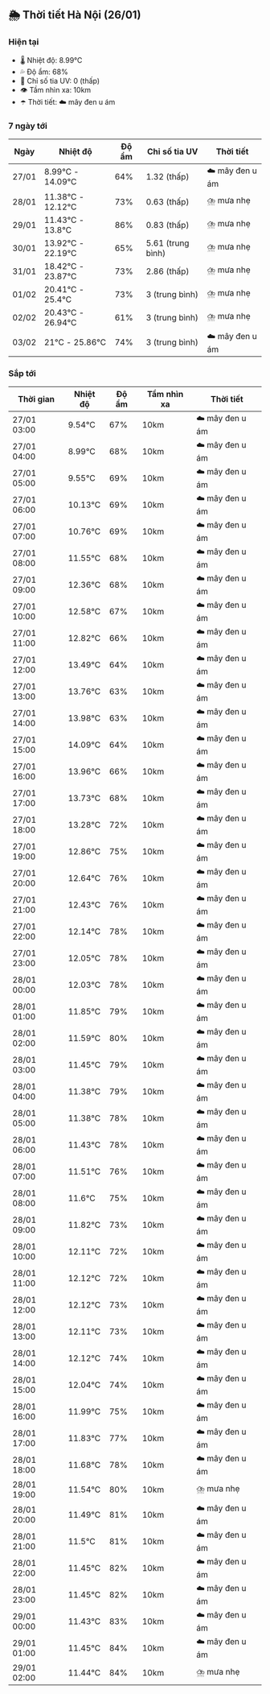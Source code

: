 ## 🌦️ Thời tiết Hà Nội (26/01)

### Hiện tại

- 🌡️ Nhiệt độ: 8.99℃
- 💦 Độ ẩm: 68%
- 🌟 Chỉ số tia UV: 0 (thấp)
- 👁️ Tầm nhìn xa: 10km
- ☂️ Thời tiết: ☁️ mây đen u ám

### 7 ngày tới

| Ngày | Nhiệt độ | Độ ẩm | Chỉ số tia UV | Thời tiết |
| --- | --- | --- | --- | --- |
| 27/01 | 8.99℃ - 14.09℃ | 64% | 1.32 (thấp) | ☁️ mây đen u ám |
| 28/01 | 11.38℃ - 12.12℃ | 73% | 0.63 (thấp) | ⛈️ mưa nhẹ |
| 29/01 | 11.43℃ - 13.8℃ | 86% | 0.83 (thấp) | ⛈️ mưa nhẹ |
| 30/01 | 13.92℃ - 22.19℃ | 65% | 5.61 (trung bình) | ⛈️ mưa nhẹ |
| 31/01 | 18.42℃ - 23.87℃ | 73% | 2.86 (thấp) | ⛈️ mưa nhẹ |
| 01/02 | 20.41℃ - 25.4℃ | 73% | 3 (trung bình) | ⛈️ mưa nhẹ |
| 02/02 | 20.43℃ - 26.94℃ | 61% | 3 (trung bình) | ⛈️ mưa nhẹ |
| 03/02 | 21℃ - 25.86℃ | 74% | 3 (trung bình) | ☁️ mây đen u ám |

### Sắp tới

| Thời gian | Nhiệt độ | Độ ẩm | Tầm nhìn xa | Thời tiết |
| --- | --- | --- | --- | --- |
| 27/01 03:00 | 9.54℃ | 67% | 10km | ☁️ mây đen u ám |
| 27/01 04:00 | 8.99℃ | 68% | 10km | ☁️ mây đen u ám |
| 27/01 05:00 | 9.55℃ | 69% | 10km | ☁️ mây đen u ám |
| 27/01 06:00 | 10.13℃ | 69% | 10km | ☁️ mây đen u ám |
| 27/01 07:00 | 10.76℃ | 69% | 10km | ☁️ mây đen u ám |
| 27/01 08:00 | 11.55℃ | 68% | 10km | ☁️ mây đen u ám |
| 27/01 09:00 | 12.36℃ | 68% | 10km | ☁️ mây đen u ám |
| 27/01 10:00 | 12.58℃ | 67% | 10km | ☁️ mây đen u ám |
| 27/01 11:00 | 12.82℃ | 66% | 10km | ☁️ mây đen u ám |
| 27/01 12:00 | 13.49℃ | 64% | 10km | ☁️ mây đen u ám |
| 27/01 13:00 | 13.76℃ | 63% | 10km | ☁️ mây đen u ám |
| 27/01 14:00 | 13.98℃ | 63% | 10km | ☁️ mây đen u ám |
| 27/01 15:00 | 14.09℃ | 64% | 10km | ☁️ mây đen u ám |
| 27/01 16:00 | 13.96℃ | 66% | 10km | ☁️ mây đen u ám |
| 27/01 17:00 | 13.73℃ | 68% | 10km | ☁️ mây đen u ám |
| 27/01 18:00 | 13.28℃ | 72% | 10km | ☁️ mây đen u ám |
| 27/01 19:00 | 12.86℃ | 75% | 10km | ☁️ mây đen u ám |
| 27/01 20:00 | 12.64℃ | 76% | 10km | ☁️ mây đen u ám |
| 27/01 21:00 | 12.43℃ | 76% | 10km | ☁️ mây đen u ám |
| 27/01 22:00 | 12.14℃ | 78% | 10km | ☁️ mây đen u ám |
| 27/01 23:00 | 12.05℃ | 78% | 10km | ☁️ mây đen u ám |
| 28/01 00:00 | 12.03℃ | 78% | 10km | ☁️ mây đen u ám |
| 28/01 01:00 | 11.85℃ | 79% | 10km | ☁️ mây đen u ám |
| 28/01 02:00 | 11.59℃ | 80% | 10km | ☁️ mây đen u ám |
| 28/01 03:00 | 11.45℃ | 79% | 10km | ☁️ mây đen u ám |
| 28/01 04:00 | 11.38℃ | 79% | 10km | ☁️ mây đen u ám |
| 28/01 05:00 | 11.38℃ | 78% | 10km | ☁️ mây đen u ám |
| 28/01 06:00 | 11.43℃ | 78% | 10km | ☁️ mây đen u ám |
| 28/01 07:00 | 11.51℃ | 76% | 10km | ☁️ mây đen u ám |
| 28/01 08:00 | 11.6℃ | 75% | 10km | ☁️ mây đen u ám |
| 28/01 09:00 | 11.82℃ | 73% | 10km | ☁️ mây đen u ám |
| 28/01 10:00 | 12.11℃ | 72% | 10km | ☁️ mây đen u ám |
| 28/01 11:00 | 12.12℃ | 72% | 10km | ☁️ mây đen u ám |
| 28/01 12:00 | 12.12℃ | 73% | 10km | ☁️ mây đen u ám |
| 28/01 13:00 | 12.11℃ | 73% | 10km | ☁️ mây đen u ám |
| 28/01 14:00 | 12.12℃ | 74% | 10km | ☁️ mây đen u ám |
| 28/01 15:00 | 12.04℃ | 74% | 10km | ☁️ mây đen u ám |
| 28/01 16:00 | 11.99℃ | 75% | 10km | ☁️ mây đen u ám |
| 28/01 17:00 | 11.83℃ | 77% | 10km | ☁️ mây đen u ám |
| 28/01 18:00 | 11.68℃ | 78% | 10km | ☁️ mây đen u ám |
| 28/01 19:00 | 11.54℃ | 80% | 10km | ⛈️ mưa nhẹ |
| 28/01 20:00 | 11.49℃ | 81% | 10km | ☁️ mây đen u ám |
| 28/01 21:00 | 11.5℃ | 81% | 10km | ☁️ mây đen u ám |
| 28/01 22:00 | 11.45℃ | 82% | 10km | ☁️ mây đen u ám |
| 28/01 23:00 | 11.45℃ | 82% | 10km | ☁️ mây đen u ám |
| 29/01 00:00 | 11.43℃ | 83% | 10km | ☁️ mây đen u ám |
| 29/01 01:00 | 11.45℃ | 84% | 10km | ☁️ mây đen u ám |
| 29/01 02:00 | 11.44℃ | 84% | 10km | ⛈️ mưa nhẹ |
